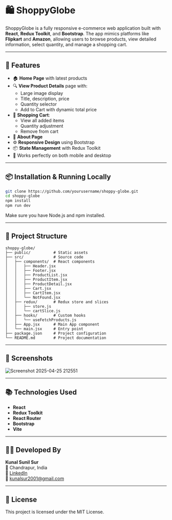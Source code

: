 # 🛍️ ShoppyGlobe

ShoppyGlobe is a fully responsive e-commerce web application built with **React**, **Redux Toolkit**, and **Bootstrap**. The app mimics platforms like **Flipkart** and **Amazon**, allowing users to browse products, view detailed information, select quantity, and manage a shopping cart.

---

## 🚀 Features

- 🏠 **Home Page** with latest products
- 🔍 **View Product Details** page with:
  - Large image display
  - Title, description, price
  - Quantity selector
  - Add to Cart with dynamic total price
- 🛒 **Shopping Cart**:
  - View all added items
  - Quantity adjustment
  - Remove from cart
- 📄 **About Page**
- ⚙️ **Responsive Design** using Bootstrap
- 📦 **State Management** with Redux Toolkit
- 📱 Works perfectly on both mobile and desktop

---

## 📦 Installation & Running Locally

```bash
git clone https://github.com/yourusername/shoppy-globe.git
cd shoppy-globe
npm install
npm run dev
```

Make sure you have Node.js and npm installed.

---

## 📁 Project Structure

```
shoppy-globe/
├── public/          # Static assets
├── src/             # Source code
│   ├── components/  # React components
│   │   ├── Header.jsx
│   │   ├── Footer.jsx
│   │   ├── ProductList.jsx
│   │   ├── ProductItem.jsx
│   │   ├── ProductDetail.jsx
│   │   ├── Cart.jsx
│   │   ├── CartItem.jsx
│   │   └── NotFound.jsx
│   ├── redux/       # Redux store and slices
│   │   ├── store.js
│   │   └── cartSlice.js
│   ├── hooks/       # Custom hooks
│   │   └── useFetchProducts.js
│   ├── App.jsx      # Main App component
│   └── main.jsx     # Entry point
├── package.json     # Project configuration
└── README.md        # Project documentation
```

---

## 📸 Screenshots
![Screenshot 2025-04-25 212551](https://github.com/user-attachments/assets/355eba0e-94e3-4938-81fe-27f321b9efda)


---

## 📚 Technologies Used

- **React**
- **Redux Toolkit**
- **React Router**
- **Bootstrap**
- **Vite**

---

## 👨‍💻 Developed By

**Kunal Sunil Sur**  
📍 Chandrapur, India  
🔗 [LinkedIn](#)  
📧 kunalsur2001@gmail.com

---

## 📄 License

This project is licensed under the MIT License.
